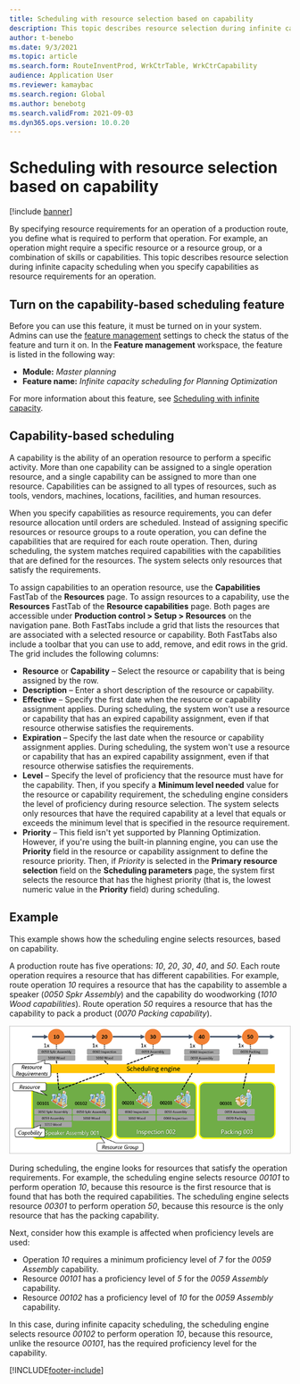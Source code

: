 ```yaml
---
title: Scheduling with resource selection based on capability
description: This topic describes resource selection during infinite capacity scheduling when you specify capabilities as resource requirements for an operation.
author: t-benebo
ms.date: 9/3/2021
ms.topic: article
ms.search.form: RouteInventProd, WrkCtrTable, WrkCtrCapability
audience: Application User
ms.reviewer: kamaybac
ms.search.region: Global
ms.author: benebotg
ms.search.validFrom: 2021-09-03
ms.dyn365.ops.version: 10.0.20
---
```


# Scheduling with resource selection based on capability

[!include [banner](../../includes/banner.md)]

By specifying resource requirements for an operation of a production route, you define what is required to perform that operation. For example, an operation might require a specific resource or a resource group, or a combination of skills or capabilities. This topic describes resource selection during infinite capacity scheduling when you specify capabilities as resource requirements for an operation.

## Turn on the capability-based scheduling feature

Before you can use this feature, it must be turned on in your system. Admins can use the [feature management](../../../fin-ops-core/fin-ops/get-started/feature-management/feature-management-overview.md) settings to check the status of the feature and turn it on. In the **Feature management** workspace, the feature is listed in the following way:

- **Module:** *Master planning*
- **Feature name:** *Infinite capacity scheduling for Planning Optimization*

For more information about this feature, see [Scheduling with infinite capacity](infinite-capacity-planning.md).

## Capability-based scheduling

A capability is the ability of an operation resource to perform a specific activity. More than one capability can be assigned to a single operation resource, and a single capability can be assigned to more than one resource. Capabilities can be assigned to all types of resources, such as tools, vendors, machines, locations, facilities, and human resources.

When you specify capabilities as resource requirements, you can defer resource allocation until orders are scheduled. Instead of assigning specific resources or resource groups to a route operation, you can define the capabilities that are required for each route operation. Then, during scheduling, the system matches required capabilities with the capabilities that are defined for the resources. The system selects only resources that satisfy the requirements.

To assign capabilities to an operation resource, use the **Capabilities** FastTab of the **Resources** page. To assign resources to a capability, use the **Resources** FastTab of the **Resource capabilities** page. Both pages are accessible under **Production control \> Setup \> Resources** on the navigation pane. Both FastTabs include a grid that lists the resources that are associated with a selected resource or capability. Both FastTabs also include a toolbar that you can use to add, remove, and edit rows in the grid. The grid includes the following columns:

- **Resource** or **Capability** – Select the resource or capability that is being assigned by the row.
- **Description** – Enter a short description of the resource or capability.
- **Effective** – Specify the first date when the resource or capability assignment applies. During scheduling, the system won't use a resource or capability that has an expired capability assignment, even if that resource otherwise satisfies the requirements.
- **Expiration** – Specify the last date when the resource or capability assignment applies. During scheduling, the system won't use a resource or capability that has an expired capability assignment, even if that resource otherwise satisfies the requirements.
- **Level** – Specify the level of proficiency that the resource must have for the capability. Then, if you specify a **Minimum level needed** value for the resource or capability requirement, the scheduling engine considers the level of proficiency during resource selection. The system selects only resources that have the required capability at a level that equals or exceeds the minimum level that is specified in the resource requirement.
- **Priority** – This field isn't yet supported by Planning Optimization. However, if you're using the built-in planning engine, you can use the **Priority** field in the resource or capability assignment to define the resource priority. Then, if *Priority* is selected in the **Primary resource selection** field on the **Scheduling parameters** page, the system first selects the resource that has the highest priority (that is, the lowest numeric value in the **Priority** field) during scheduling.

## Example

This example shows how the scheduling engine selects resources, based on capability.

A production route has five operations: *10*, *20*, *30*, *40*, and *50*. Each route operation requires a resource that has different capabilities. For example, route operation *10* requires a resource that has the capability to assemble a speaker (*0050 Spkr Assembly*) and the capability do woodworking (*1010 Wood capabilities*). Route operation *50* requires a resource that has the capability to pack a product (*0070 Packing capability*).

![Capability used for scheduling.](media/capability-based-scheduling.png "Capability used for scheduling.")

During scheduling, the engine looks for resources that satisfy the operation requirements. For example, the scheduling engine selects resource *00101* to perform operation *10*, because this resource is the first resource that is found that has both the required capabilities. The scheduling engine selects resource *00301* to perform operation *50*, because this resource is the only resource that has the packing capability.

Next, consider how this example is affected when proficiency levels are used:

- Operation *10* requires a minimum proficiency level of *7* for the *0059 Assembly* capability.
- Resource *00101* has a proficiency level of *5* for the *0059 Assembly* capability.
- Resource *00102* has a proficiency level of *10* for the *0059 Assembly* capability.

In this case, during infinite capacity scheduling, the scheduling engine selects resource *00102* to perform operation *10*, because this resource, unlike the resource *00101*, has the required proficiency level for the capability.

[!INCLUDE[footer-include](../../../includes/footer-banner.md)]
